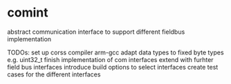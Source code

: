 # comint
abstract communication interface to support different fieldbus implementation

TODOs:
set up corss compiler arm-gcc
adapt data types to fixed byte types e.g. uint32_t
finish implementation of com interfaces
extend with furhter field bus interfaces
introduce build options to select interfaces
create test cases for the different interfaces
